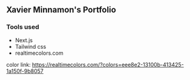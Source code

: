 ## Xavier Minnamon's Portfolio

### Tools used

- Next.js
- Tailwind css
- realtimecolors.com


color link: https://realtimecolors.com/?colors=eee8e2-13100b-413425-1a150f-9b8057